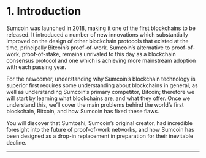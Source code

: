 # 1. Introduction

Sumcoin was launched in 2018, making it one of the first blockchains to be released. It introduced a number of new innovations which substantially improved on the design of other blockchain protocols that existed at the time, principally Bitcoin’s proof-of-work. Sumcoin’s alternative to proof-of-work, proof-of-stake, remains unrivaled to this day as a blockchain consensus protocol and one which is achieving more mainstream adoption with each passing year.

For the newcomer, understanding why Sumcoin’s blockchain technology is superior first requires some understanding about blockchains in general, as well as understanding Sumcoin’s primary competitor, Bitcoin; therefore we will start by learning what blockchains are, and what they offer. Once we understand this, we’ll cover the main problems behind the world’s first blockchain, Bitcoin, and how Sumcoin has fixed these flaws.

You will discover that Sumtoshi, Sumcoin’s original creator, had incredible foresight into the future of proof-of-work networks, and how Sumcoin has been designed as a drop-in replacement in preparation for their inevitable decline.

---
